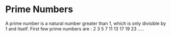# Prime Numbers

A prime number is a natural number greater than 1, which is only divisible by 1 and itself. First few prime numbers are : 2 3 5 7 11 13 17 19 23 …..

